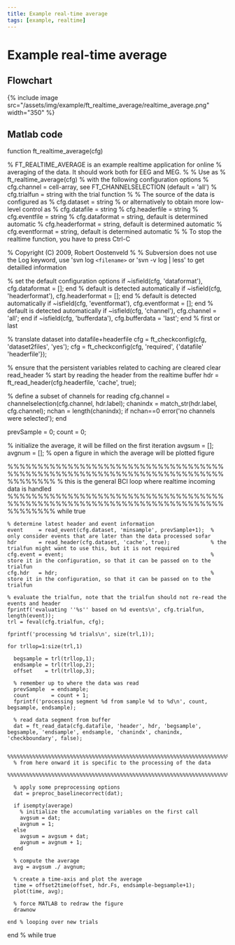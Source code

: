 ```yaml
---
title: Example real-time average
tags: [example, realtime]
---
```


# Example real-time average

## Flowchart

{% include image src="/assets/img/example/ft_realtime_average/realtime_average.png" width="350" %}

## Matlab code

  function ft_realtime_average(cfg)
  
  % FT_REALTIME_AVERAGE is an example realtime application for online
  % averaging of the data. It should work both for EEG and MEG.
  %
  % Use as
  %   ft_realtime_average(cfg)
  % with the following configuration options
  %   cfg.channel    = cell-array, see FT_CHANNELSELECTION (default = 'all')
  %   cfg.trialfun   = string with the trial function
  %
  % The source of the data is configured as
  %   cfg.dataset       = string
  % or alternatively to obtain more low-level control as
  %   cfg.datafile      = string
  %   cfg.headerfile    = string
  %   cfg.eventfile     = string
  %   cfg.dataformat    = string, default is determined automatic
  %   cfg.headerformat  = string, default is determined automatic
  %   cfg.eventformat   = string, default is determined automatic
  %
  % To stop the realtime function, you have to press Ctrl-C
  
  % Copyright (C) 2009, Robert Oostenveld
  %
  % Subversion does not use the Log keyword, use 'svn log `<filename>` or 'svn -v log | less' to get detailled information
  
  % set the default configuration options
  if ~isfield(cfg, 'dataformat'),     cfg.dataformat = [];      end % default is detected automatically
  if ~isfield(cfg, 'headerformat'),   cfg.headerformat = [];    end % default is detected automatically
  if ~isfield(cfg, 'eventformat'),    cfg.eventformat = [];     end % default is detected automatically
  if ~isfield(cfg, 'channel'),        cfg.channel = 'all';      end
  if ~isfield(cfg, 'bufferdata'),     cfg.bufferdata = 'last';  end % first or last
  
  % translate dataset into datafile+headerfile
  cfg = ft_checkconfig(cfg, 'dataset2files', 'yes');
  cfg = ft_checkconfig(cfg, 'required', {'datafile' 'headerfile'});
  
  % ensure that the persistent variables related to caching are cleared
  clear read_header
  % start by reading the header from the realtime buffer
  hdr = ft_read_header(cfg.headerfile, 'cache', true);
  
  % define a subset of channels for reading
  cfg.channel = channelselection(cfg.channel, hdr.label);
  chanindx    = match_str(hdr.label, cfg.channel);
  nchan       = length(chanindx);
  if nchan==0
    error('no channels were selected');
  end
  
  prevSample = 0;
  count      = 0;
  
  % initialize the average, it will be filled on the first iteration
  avgsum = [];
  avgnum = [];
  % open a figure in which the average will be plotted
  figure
  
  %%%%%%%%%%%%%%%%%%%%%%%%%%%%%%%%%%%%%%%%%%%%%%%%%%%%%%%%%%%%%%%%%%%%%%%%%%%%%%%%
  % this is the general BCI loop where realtime incoming data is handled
  %%%%%%%%%%%%%%%%%%%%%%%%%%%%%%%%%%%%%%%%%%%%%%%%%%%%%%%%%%%%%%%%%%%%%%%%%%%%%%%%
  while true
  
    % determine latest header and event information
    event     = read_event(cfg.dataset, 'minsample', prevSample+1);  % only consider events that are later than the data processed sofar
    hdr       = read_header(cfg.dataset, 'cache', true);             % the trialfun might want to use this, but it is not required
    cfg.event = event;                                               % store it in the configuration, so that it can be passed on to the trialfun
    cfg.hdr   = hdr;                                                 % store it in the configuration, so that it can be passed on to the trialfun
  
    % evaluate the trialfun, note that the trialfun should not re-read the events and header
    fprintf('evaluating ''%s'' based on %d events\n', cfg.trialfun, length(event));
    trl = feval(cfg.trialfun, cfg);
  
    fprintf('processing %d trials\n', size(trl,1));
  
    for trllop=1:size(trl,1)
  
      begsample = trl(trllop,1);
      endsample = trl(trllop,2);
      offset    = trl(trllop,3);
  
      % remember up to where the data was read
      prevSample  = endsample;
      count       = count + 1;
      fprintf('processing segment %d from sample %d to %d\n', count, begsample, endsample);
  
      % read data segment from buffer
      dat = ft_read_data(cfg.datafile, 'header', hdr, 'begsample', begsample, 'endsample', endsample, 'chanindx', chanindx, 'checkboundary', false);
  
      %%%%%%%%%%%%%%%%%%%%%%%%%%%%%%%%%%%%%%%%%%%%%%%%%%%%%%%%%%%%%%%%%%%%%%%%%%%%%%%%
      % from here onward it is specific to the processing of the data
      %%%%%%%%%%%%%%%%%%%%%%%%%%%%%%%%%%%%%%%%%%%%%%%%%%%%%%%%%%%%%%%%%%%%%%%%%%%%%%%%
  
      % apply some preprocessing options
      dat = preproc_baselinecorrect(dat);
  
      if isempty(average)
        % initialize the accumulating variables on the first call
        avgsum = dat;
        avgnum = 1;
      else
        avgsum = avgsum + dat;
        avgnum = avgnum + 1;
      end
  
      % compute the average
      avg = avgsum ./ avgnum;
  
      % create a time-axis and plot the average
      time = offset2time(offset, hdr.Fs, endsample-begsample+1);
      plot(time, avg);
  
      % force MATLAB to redraw the figure
      drawnow
  
    end % looping over new trials
  end % while true

